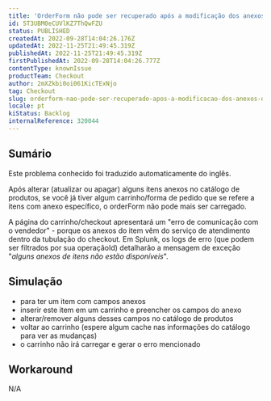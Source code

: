 ```yaml
---
title: 'OrderForm não pode ser recuperado após a modificação dos anexos do item no catálogo'
id: 5T3UBM0eCUVlKZ7ThQwFZU
status: PUBLISHED
createdAt: 2022-09-28T14:04:26.176Z
updatedAt: 2022-11-25T21:49:45.319Z
publishedAt: 2022-11-25T21:49:45.319Z
firstPublishedAt: 2022-09-28T14:04:26.777Z
contentType: knownIssue
productTeam: Checkout
author: 2mXZkbi0oi061KicTExNjo
tag: Checkout
slug: orderform-nao-pode-ser-recuperado-apos-a-modificacao-dos-anexos-do-item-no-catalogo
locale: pt
kiStatus: Backlog
internalReference: 320044
---
```


## Sumário

<div class="alert alert-info">
  <p>Este problema conhecido foi traduzido automaticamente do inglês.</p>
</div>


Após alterar (atualizar ou apagar) alguns itens anexos no catálogo de produtos, se você já tiver algum carrinho/forma de pedido que se refere a itens com anexo específico, o orderForm não pode mais ser carregado.

A página do carrinho/checkout apresentará um "erro de comunicação com o vendedor" - porque os anexos do item vêm do serviço de atendimento dentro da tubulação do checkout. Em Splunk, os logs de erro (que podem ser filtrados por sua operaçãoId) detalharão a mensagem de exceção "_alguns anexos de itens não estão disponíveis_".



## Simulação


- para ter um item com campos anexos
- inserir este item em um carrinho e preencher os campos do anexo
- alterar/remover alguns desses campos no catálogo de produtos
- voltar ao carrinho (espere algum cache nas informações do catálogo para ver as mudanças)
- o carrinho não irá carregar e gerar o erro mencionado



## Workaround


N/A

